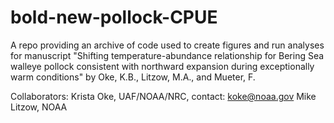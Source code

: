 # bold-new-pollock-CPUE

A repo providing an archive of code used to create figures and run analyses for manuscript "Shifting temperature-abundance relationship for Bering Sea walleye pollock consistent with northward expansion during exceptionally warm conditions" by Oke, K.B., Litzow, M.A., and Mueter, F.

Collaborators:
Krista Oke, UAF/NOAA/NRC, contact: koke@noaa.gov
Mike Litzow, NOAA
